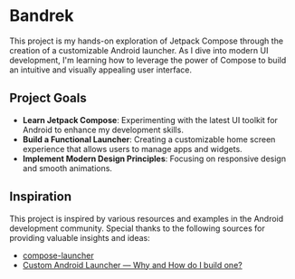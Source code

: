 # Bandrek

This project is my hands-on exploration of Jetpack Compose through the creation of a customizable Android launcher. As I dive into modern UI development, I'm learning how to leverage the power of Compose to build an intuitive and visually appealing user interface.

## Project Goals

- **Learn Jetpack Compose**: Experimenting with the latest UI toolkit for Android to enhance my development skills.
- **Build a Functional Launcher**: Creating a customizable home screen experience that allows users to manage apps and widgets.
- **Implement Modern Design Principles**: Focusing on responsive design and smooth animations.

## Inspiration

This project is inspired by various resources and examples in the Android development community. Special thanks to the following sources for providing valuable insights and ideas:

- [compose-launcher](https://github.com/dikeboy/compose-launcher)
- [Custom Android Launcher — Why and How do I build one?](https://medium.com/paradox-cat-tech-hub/custom-android-launcher-why-and-how-do-i-build-one-6a1b3af89d43)